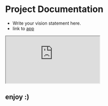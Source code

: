 <link rel="stylesheet" href="assets/extra_styles.css" />

# Project Documentation

- Write your vision statement here.
- link to [app](https://hci-lab-stud-base-hci-trapp-b7d28e4b4e3781a4348b8736851ad75af0d.h-da.io/app/)

<div class="mobile-frame">
<iframe src="https://hci-lab-stud-base-hci-trapp-b7d28e4b4e3781a4348b8736851ad75af0d.h-da.io/app/" seamless></iframe>
</div>

## enjoy :)
